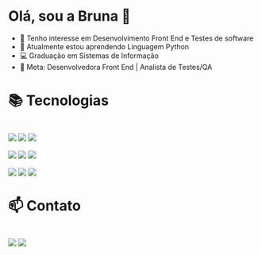 
 # Olá, sou a Bruna  👋 
 
- 👀 Tenho interesse em Desenvolvimento Front End e Testes de software
- 🌱 Atualmente estou aprendendo Linguagem Python
- 💻 Graduação em Sistemas de Informação
- 💞️ Meta: Desenvolvedora Front End | Analista de Testes/QA

##

# 📚 Tecnologias
<div style="display: inline-block"><br/> 
  
  <img align="center" src="https://img.shields.io/badge/GitHub-100000?style=for-the-badge&logo=github&logoColor=white "/>
  <img align="center" src="https://img.shields.io/badge/GIT-E44C30?style=for-the-badge&logo=git&logoColor=white"/>
  <img align="center" src="https://img.shields.io/badge/Figma-F24E1E?style=for-the-badge&logo=figma&logoColor=white"/>
  </br></br>
  <img align="center"  src="https://camo.githubusercontent.com/10c7a8fa2cf317cc7c4af6f13efac086a9f0ea010f0dfc746c94e5cde310b339/68747470733a2f2f696d672e736869656c64732e696f2f62616467652f48544d4c352d4533344632363f7374796c653d666f722d7468652d6261646765266c6f676f3d68746d6c35266c6f676f436f6c6f723d7768697465"/>
<img align="center" src="https://camo.githubusercontent.com/001d4637c08910acf414f12a1682879a1f99867f6f9a3550f0541e7d03dd34a2/68747470733a2f2f696d672e736869656c64732e696f2f62616467652f435353332d3135373242363f7374796c653d666f722d7468652d6261646765266c6f676f3d63737333266c6f676f436f6c6f723d7768697465"/> 
<img align="center" src="https://camo.githubusercontent.com/9bbd4c2b5f7cda139d91d34caa14392df56353ca55e19b58184610aa8b123854/68747470733a2f2f696d672e736869656c64732e696f2f62616467652f4a6176615363726970742d3332333333303f7374796c653d666f722d7468652d6261646765266c6f676f3d6a617661736372697074266c6f676f436f6c6f723d463744463145"/> 
  </br></br>  
  <img align="center" src="https://img.shields.io/badge/python-3670A0?style=for-the-badge&logo=python&logoColor=ffdd54 "/>
  <img align="center" src="https://img.shields.io/badge/PowerBI-F2C811?style=for-the-badge&logo=Power%20BI&logoColor=white"/>
  <img align="center" src="https://img.shields.io/badge/Microsoft_SQL_Server-CC2927"/>   
  
  </div>  

##

# 📫 Contato 
<div style="display:inline-block"> <br>
  <img align="center" src="https://img.shields.io/badge/LinkedIn-0077B5?style=for-the-badge&logo=linkedin&logoColor=white"/>

<img align="center" src="https://img.shields.io/badge/Gmail-D14836?style=for-the-badge&logo=gmail&logoColor=white"/>

</div>




  




  



<!---
brunalourenco/brunalourenco is a ✨ special ✨ repository because its `README.md` (this file) appears on your GitHub profile.
You can click the Preview link to take a look at your changes.
--->
